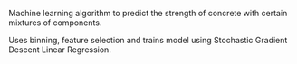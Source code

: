 Machine learning algorithm to predict the strength of concrete with certain mixtures of components.

Uses binning, feature selection and trains model using Stochastic Gradient Descent Linear Regression.
